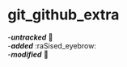 # git_github_extra
-***untracked*** :thinking:\
-***added*** :raSised_eyebrow:\
-***modified*** :exploding_head: